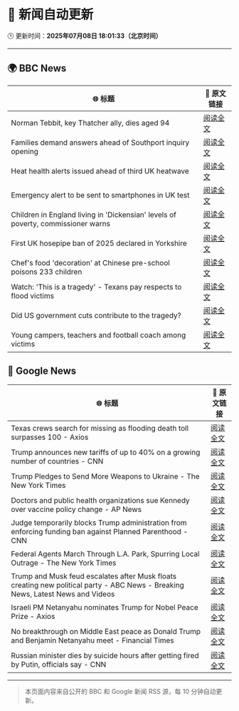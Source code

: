 # 🧠 新闻自动更新

🕒 更新时间：**2025年07月08日 18:01:33（北京时间）**

---

## 🌍 BBC News

| 🌐 标题 | 🔗 原文链接 |
|--------|-------------|
| Norman Tebbit, key Thatcher ally, dies aged 94 | [阅读全文](https://www.bbc.com/news/articles/c4gk98ng4e8o) |
| Families demand answers ahead of Southport inquiry opening | [阅读全文](https://www.bbc.com/news/articles/cren3qzqy22o) |
| Heat health alerts issued ahead of third UK heatwave | [阅读全文](https://www.bbc.com/weather/articles/cx2jdg56gedo) |
| Emergency alert to be sent to smartphones in UK test | [阅读全文](https://www.bbc.com/news/articles/c4ge9xk8wj0o) |
| Children in England living in 'Dickensian' levels of poverty, commissioner warns | [阅读全文](https://www.bbc.com/news/articles/cvg8r3vm4llo) |
| First UK hosepipe ban of 2025 declared in Yorkshire | [阅读全文](https://www.bbc.com/news/articles/cx2073zy4k9o) |
| Chef's food 'decoration' at Chinese pre-school poisons 233 children | [阅读全文](https://www.bbc.com/news/articles/cy4n7wn8l58o) |
| Watch: 'This is a tragedy' - Texans pay respects to flood victims | [阅读全文](https://www.bbc.com/news/videos/c70r9ne35rpo) |
| Did US government cuts contribute to the tragedy? | [阅读全文](https://www.bbc.com/news/articles/clyndrwz00xo) |
| Young campers, teachers and football coach among victims | [阅读全文](https://www.bbc.com/news/articles/c5ygl8lpyyqo) |

## 📰 Google News

| 🌐 标题 | 🔗 原文链接 |
|--------|-------------|
| Texas crews search for missing as flooding death toll surpasses 100 - Axios | [阅读全文](https://news.google.com/rss/articles/CBMiggFBVV95cUxNTk42WkxXWXJRdmpPVFhfRHF6ZmF0X1huMGdvcGRJamI5MmxJNWF5dklWMWF6ejQ5TGxmRGhaTXJlaHp5dHZSMTYwVXc4QkE0ZUx1dHpnckItQUplLTJvLV9tU2IxSXpKNlhTWjZzNWdPOEtxMnByLXIySXRGTUpYX1RB?oc=5) |
| Trump announces new tariffs of up to 40% on a growing number of countries - CNN | [阅读全文](https://news.google.com/rss/articles/CBMibEFVX3lxTE9rZXJVTnFVWVplQnBiYWpYeXUwelRsRDNodi1obkE1RmwxTkdPWFhhLUNpdURkMWExb01sV2NJT2hCRjhoT0FCQUl6MldHMElMZjdfM0JBNG02ajFGRE9vZ3lpb1FYeXd2YWZZTNIBckFVX3lxTE5rRkEyb01DaklBeDRaWHVVaGhtMnNSZHlZVjJ0YkM3Qmp0aG1mQUozc2hsZEFHNTJHLW8yOW5aQUo3d3lFT2pkMnA3dS1va1RiSEp0NGlGVG9tVm4xR3htZWNoR3lDd0NqR29nUXdNVkFadw?oc=5) |
| Trump Pledges to Send More Weapons to Ukraine - The New York Times | [阅读全文](https://news.google.com/rss/articles/CBMifkFVX3lxTFBhMlBHSnV3N09aYXdoOEFXS3c5Qk5hbkt3NnRadTBoRktZRGtFMHVYRzZXZXpkRGVZOC1SR2MtNk5uMXNoZjBrdmpUT0JVWkMwMlBseXJZNzUxbWJmZ0dzNXctM29XbVpYX3M1TEI2UDVhSUtBdzQxV01VdkFPQQ?oc=5) |
| Doctors and public health organizations sue Kennedy over vaccine policy change - AP News | [阅读全文](https://news.google.com/rss/articles/CBMijAFBVV95cUxOdE9mcDJmYnBiSGRCR1F2dXZLdF9fM0ZxbTFLQ0s5Wm1NVUtNQUdnM3RLbXRYMUVWMnJ4UnFnZ0Z1X0lDQmthRUpBaDFISDhBX28xTzVGSXg4OVdxbVkxMVhXX1FNcXdiSXBRZVFEc3h4N2VRQ3JPMXg5eFIzT2lkcndBelB6dmtCU1Bxdg?oc=5) |
| Judge temporarily blocks Trump administration from enforcing funding ban against Planned Parenthood - CNN | [阅读全文](https://news.google.com/rss/articles/CBMif0FVX3lxTE42aTZnem4yeERLSXhaQkphVjE2X25WOGNGbEM2VS1IZGhNZkpUV2xYYVhScG9DcXhCSDdDcUd1MlQyWExOQ0s3eUE5RExrOUs1WjNvV2EtcVlaZTlqZHdUWDY4dTd2UjhPbzVBTTYyU0NiRFJjYXpxTzZQTjExa1nSAYQBQVVfeXFMTnpmQlJGaVB5b1FIWTFDTVBKc0Mxb3BXQ0h6RjZXRy1SMmRnOEd3eWswR3I0Mld2T3g1UE52V3FZdmcxdHNQUXBmbFBHUk9hZ0Rud0ctT1lBLXhmQnBrQVFLb2pLc3lMRHR4c2NNczJVSnRGY1g0VU5LeHpLeVNsOE1sbkNf?oc=5) |
| Federal Agents March Through L.A. Park, Spurring Local Outrage - The New York Times | [阅读全文](https://news.google.com/rss/articles/CBMifEFVX3lxTE5YV2FxS0FwUzdzd3NncFJzNEJhZzlYSVFDY005UzVmamZOSmE3c2lxSXFGTXJKalljSm96TVdOd2xUSHN0bGRuUHEyZ3VrRHgtelI1aDk0ZnpvSUxWejBjUzllSHprQ3FSejBvbktwSU0xQkxoYklOSHhQbzM?oc=5) |
| Trump and Musk feud escalates after Musk floats creating new political party - ABC News - Breaking News, Latest News and Videos | [阅读全文](https://news.google.com/rss/articles/CBMipgFBVV95cUxNV3hsVkdfOVhaTU5pX29hU1F1OHdENl9HWWlmbWpLMnZNX0cxRjVQdjZIdEUwSUtuQ1pfX29qbnF5Q2dwS1dNSDBrbXpqVGNXYXJVTGMxb0JNQlFaR1k1WXJNaHgtSnRVbTBwYS14R2VEeTYwYXVQdVFhT09hRU1rUU1reE50MmhGV2lseGJIZGVJTmVhOFoxWi1COXpBYVFnOXpiTDVR0gGrAUFVX3lxTFBSZUpNQzlXcWppZ1pKT0RjdllWbFVFd2FOQjBGd0NrMjVlWTdPUDRZMDZ4dWU1eWlKamFfM2N5OWI2MlRSTTY1Y3E0bnJtU0JSdXRLNWRuTGNZX0JHWWtHTnRvaEY5aVJWTUc4WEY3UUxBd2lMRW1YT2MxdVlzRFE0QnJBQWZVdXlBV1EwZTN1dFpPVmVxVEdBczRMdGZreEEyVnhBcHBsY091Zw?oc=5) |
| Israeli PM Netanyahu nominates Trump for Nobel Peace Prize - Axios | [阅读全文](https://news.google.com/rss/articles/CBMijAFBVV95cUxOWEw1YVhKdUVBRXlaSkxYaXd1VWhPS3RVMUIybjV4RHg4TWlUVUllT3lkdE03M1BLSmZnUm8tajMzRlhvTmlvM19PT21YMGJ6RjFZYnBHaHR4Qkl2aUJpeTFIcGUyS1dUdDZoVTFvWnR6Rk9pR2d3TlRsYng1Rnd6UXhGSWd5aFcxa1F1Qg?oc=5) |
| No breakthrough on Middle East peace as Donald Trump and Benjamin Netanyahu meet - Financial Times | [阅读全文](https://news.google.com/rss/articles/CBMicEFVX3lxTE96cGRyRWtRVTYwUUNyM2xONU1Jd2hTcmFKS1o2QkFvUDVUUWdTajJ4cDFWbmo4ZkY5WEhCbFVpRFhrc3hxUm8tNWp1OGZUT0ZiVG5qdXVhRE5pTnRtQjA0SS1xNlpaQkNzbU9sLU9vZjg?oc=5) |
| Russian minister dies by suicide hours after getting fired by Putin, officials say - CNN | [阅读全文](https://news.google.com/rss/articles/CBMidkFVX3lxTFBpV2pleVlGVjFDWDhlZTZvRmxjYTRiUlhPdklma3ZtTEVBenFadmdvNVRBa1A4b1VERkhrYWNGVXVuUnhLTE1fSFlQNHZKMHF3U0xYVThLclNvRVpnMGRDekRBZEdJcnRQVjNEX0hsdXFxQkVVZHfSAXtBVV95cUxPQ3A1Z2JFUHY3by1LVW1TbENWTExYXzY4MmZLalAtUzRtUnBtbUs3R3ZEenZ5d0xES2JmLTdDOXJUVkFBU1RJTWRKaTZqdC1VbkhUNFlNX3lFdk5KaFR1bGNhMVNNWl9tVUZDY1E0MkMxZXdTeDIxV0lqY2s?oc=5) |

---
> 本页面内容来自公开的 BBC 和 Google 新闻 RSS 源，每 10 分钟自动更新。
